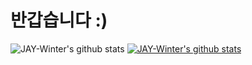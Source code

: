 # 반갑습니다 :)

![JAY-Winter's github stats](https://github-readme-stats.vercel.app/api?username=JAY-Winter&show_icons=true)
[![JAY-Winter's github stats](https://github-readme-stats.vercel.app/api/top-langs/?username=JAY-Winter&show_icons=true&hide_border=true&title_color=004386&icon_color=004386&layout=compact)](https://github.com/JAY-Winter)



